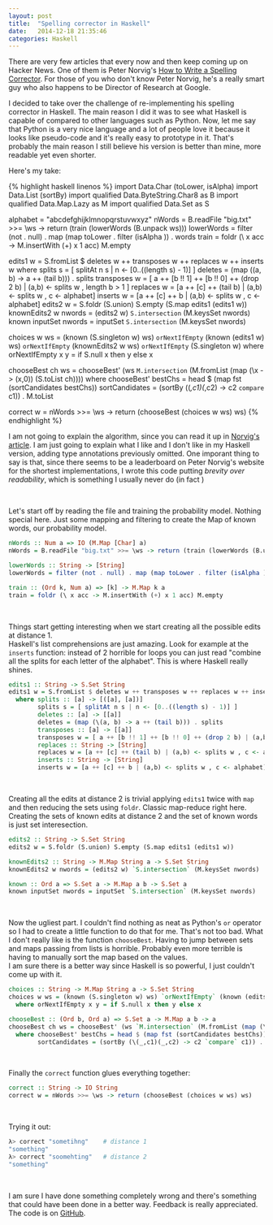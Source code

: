 ```yaml
---
layout: post
title:  "Spelling corrector in Haskell"
date:   2014-12-18 21:35:46
categories: Haskell
---
```


There are very few articles that every now and then keep coming up on Hacker News. One of them is Peter Norvig's [How to Write a Spelling Corrector](http://norvig.com/spell-correct.html).
For those of you who don't know Peter Norvig, he's a really smart guy who also happens to be Director of Research at Google.

I decided to take over the challenge of re-implementing his spelling corrector in Haskell. The main reason I did it was to see what Haskell is capable of compared to other languages such as Python.
Now, let me say that Python is a very nice language and a lot of people love it because it looks like pseudo-code and it's really easy to prototype in it. That's probably the main reason I still believe his version is better than mine, more readable yet even shorter.

Here's my take:

{% highlight haskell linenos %}
import           Data.Char (toLower, isAlpha)
import           Data.List (sortBy)
import qualified Data.ByteString.Char8 as B
import qualified Data.Map.Lazy as M
import qualified Data.Set as S

alphabet = "abcdefghijklmnopqrstuvwxyz"
nWords = B.readFile "big.txt" >>= \ws -> return (train (lowerWords (B.unpack ws)))
lowerWords = filter (not . null) . map (map toLower . filter (isAlpha )) . words
train = foldr (\ x acc -> M.insertWith (+) x 1 acc) M.empty

edits1 w = S.fromList $ deletes w ++ transposes w ++ replaces w ++ inserts w
  where splits s = [ splitAt n s | n <- [0..((length s) - 1)] ]
        deletes = (map (\(a, b) -> a ++ (tail b))) . splits
        transposes w = [ a ++ [b !! 1] ++ [b !! 0] ++ (drop 2 b) | (a,b) <- splits w , length b > 1 ]
        replaces w = [a ++ [c] ++ (tail b) | (a,b) <- splits w , c <- alphabet]
        inserts w = [a ++ [c] ++ b | (a,b) <- splits w , c <- alphabet]
edits2 w = S.foldr (S.union) S.empty (S.map edits1 (edits1 w))
knownEdits2 w nwords = (edits2 w) `S.intersection` (M.keysSet nwords)
known inputSet nwords = inputSet `S.intersection` (M.keysSet nwords)

choices w ws = (known (S.singleton w) ws) `orNextIfEmpty` (known (edits1 w) ws)  `orNextIfEmpty` (knownEdits2 w ws) `orNextIfEmpty` (S.singleton w)
  where orNextIfEmpty x y = if S.null x then y else x

chooseBest ch ws = chooseBest' (ws `M.intersection` (M.fromList (map (\x -> (x,0)) (S.toList ch))))
  where chooseBest' bestChs = head $ (map fst (sortCandidates bestChs))
        sortCandidates = (sortBy (\(_,c1)(_,c2) -> c2 `compare` c1)) . M.toList

correct w = nWords >>= \ws -> return (chooseBest (choices w ws) ws)
{% endhighlight %}

I am not going to explain the algorithm, since you can read it up in [Norvig's article](http://norvig.com/spell-correct.html). I am just going to explain what I like and I don't like in my Haskell version, adding type annotations previously omitted.
One imporant thing to say is that, since there seems to be a leaderboard on Peter Norvig's website for the shortest implementations, I wrote this code putting *brevity over readability*, which is something I usually never do (in fact )

<br>

Let's start off by reading the file and training the probability model. Nothing special here. Just some mapping and filtering to create the Map of known words, our probability model.

```haskell
nWords :: Num a => IO (M.Map [Char] a)
nWords = B.readFile "big.txt" >>= \ws -> return (train (lowerWords (B.unpack ws)))

lowerWords :: String -> [String]
lowerWords = filter (not . null) . map (map toLower . filter (isAlpha )) . words

train :: (Ord k, Num a) => [k] -> M.Map k a
train = foldr (\ x acc -> M.insertWith (+) x 1 acc) M.empty
```

<br>

Things start getting interesting when we start creating all the possible edits at distance 1.  
Haskell's list comprehensions are just amazing. Look for example at the `inserts` function: instead of 2 horrible for loops you can just read "combine all the splits for each letter of the alphabet". This is where Haskell really shines.

```haskell
edits1 :: String -> S.Set String
edits1 w = S.fromList $ deletes w ++ transposes w ++ replaces w ++ inserts w
  where splits :: [a] -> [([a], [a])]
        splits s = [ splitAt n s | n <- [0..((length s) - 1)] ]
	    deletes :: [a] -> [[a]]
        deletes = (map (\(a, b) -> a ++ (tail b))) . splits
		transposes :: [a] -> [[a]]
        transposes w = [ a ++ [b !! 1] ++ [b !! 0] ++ (drop 2 b) | (a,b) <- splits w , length b > 1 ]
		replaces :: String -> [String]
        replaces w = [a ++ [c] ++ (tail b) | (a,b) <- splits w , c <- alphabet]
		inserts :: String -> [String]
        inserts w = [a ++ [c] ++ b | (a,b) <- splits w , c <- alphabet]
```

<br>

Creating all the edits at distance 2 is trivial applying `edits1` twice with `map` and then reducing the sets using `foldr`. Classic map-reduce right here.
Creating the sets of known edits at distance 2 and the set of known words is just set interesection.

```haskell
edits2 :: String -> S.Set String
edits2 w = S.foldr (S.union) S.empty (S.map edits1 (edits1 w))

knownEdits2 :: String -> M.Map String a -> S.Set String
knownEdits2 w nwords = (edits2 w) `S.intersection` (M.keysSet nwords)

known :: Ord a => S.Set a -> M.Map a b -> S.Set a
known inputSet nwords = inputSet `S.intersection` (M.keysSet nwords)
```

<br>

Now the ugliest part.
I couldn't find nothing as neat as Python's `or` operator so I had to create a little function to do that for me. That's not too bad.
What I don't really like is the function `chooseBest`. Having to jump between sets and maps passing from lists is horrible. Probably even more terrible is having to manually sort the map based on the values.  
I am sure there is a better way since Haskell is so powerful, I just couldn't come up with it.

```haskell
choices :: String -> M.Map String a -> S.Set String
choices w ws = (known (S.singleton w) ws) `orNextIfEmpty` (known (edits1 w) ws)  `orNextIfEmpty` (knownEdits2 w ws) `orNextIfEmpty` (S.singleton w)
  where orNextIfEmpty x y = if S.null x then y else x

chooseBest :: (Ord b, Ord a) => S.Set a -> M.Map a b -> a
chooseBest ch ws = chooseBest' (ws `M.intersection` (M.fromList (map (\x -> (x,0)) (S.toList ch))))
  where chooseBest' bestChs = head $ (map fst (sortCandidates bestChs))
        sortCandidates = (sortBy (\(_,c1)(_,c2) -> c2 `compare` c1)) . M.toList
```

<br>

Finally the `correct` function glues everything together:

```haskell
correct :: String -> IO String
correct w = nWords >>= \ws -> return (chooseBest (choices w ws) ws)
```

<br>

Trying it out:

```bash
λ> correct "sometihng"    # distance 1
"something"
λ> correct "soomehting"   # distance 2
"something"
```

<br>

I am sure I have done something completely wrong and there's something that could have been done in a better way. Feedback is really appreciated. The code is on [GitHub](https://github.com/MarcoSero/Norvigs-Spelling-Corrector).
